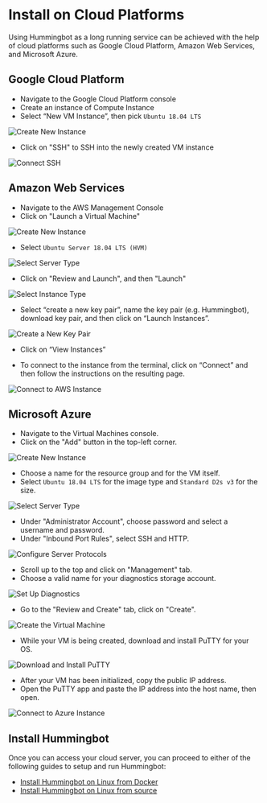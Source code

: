 # Install on Cloud Platforms

Using Hummingbot as a long running service can be achieved with the help of cloud platforms such as Google Cloud Platform, Amazon Web Services, and Microsoft Azure.

## Google Cloud Platform

   * Navigate to the Google Cloud Platform console
   * Create an instance of Compute Instance
   * Select “New VM Instance”, then pick `Ubuntu 18.04 LTS`

   ![Create New Instance](/assets/img/gcp-new-vm.png)

   * Click on "SSH" to SSH into the newly created VM instance

   ![Connect SSH](/assets/img/gcp-ssh.png)

## Amazon Web Services

   * Navigate to the AWS Management Console
   * Click on "Launch a Virtual Machine"

   ![Create New Instance](/assets/img/aws1.png)

   * Select `Ubuntu Server 18.04 LTS (HVM)`

   ![Select Server Type](/assets/img/aws2.png)

   * Click on "Review and Launch", and then "Launch"

   ![Select Instance Type](/assets/img/aws3.png)

   * Select “create a new key pair”, name the key pair (e.g. Hummingbot), download key pair, and then click on “Launch Instances”.

   ![Create a New Key Pair](/assets/img/aws4.png)

   * Click on “View Instances”

   * To connect to the instance from the terminal, click on “Connect” and then follow the instructions on the resulting page.

   ![Connect to AWS Instance](/assets/img/aws5.png)

## Microsoft Azure

  * Navigate to the Virtual Machines console.
  * Click on the "Add" button in the top-left corner.

  ![Create New Instance](/assets/img/azure1.png)

  * Choose a name for the resource group and for the VM itself.
  * Select `Ubuntu 18.04 LTS` for the image type and `Standard D2s v3` for the size.

  ![Select Server Type](/assets/img/azure2.png)

  * Under "Administrator Account", choose password and select a username and password.
  * Under "Inbound Port Rules", select SSH and HTTP.

  ![Configure Server Protocols](/assets/img/azure3.png)

  * Scroll up to the top and click on "Management" tab.
  * Choose a valid name for your diagnostics storage account.

  ![Set Up Diagnostics](/assets/img/azure4.png)

  * Go to the "Review and Create" tab, click on "Create".

  ![Create the Virtual Machine](/assets/img/azure5.png)

  * While your VM is being created, download and install PuTTY for your OS.

  ![Download and Install PuTTY](/assets/img/azure6.png)

  * After your VM has been initialized, copy the public IP address.
  * Open the PuTTY app and paste the IP address into the host name, then open.

  ![Connect to Azure Instance](/assets/img/azure7.png)

## Install Hummingbot

Once you can access your cloud server, you can proceed to either of the following guides to setup and run Hummingbot:

- [Install Hummingbot on Linux from Docker](/installation/docker_linux/)
- [Install Hummingbot on Linux from source](/installation/linux/)
